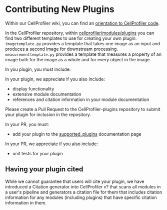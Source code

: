 # Contributing New Plugins

Within our CellProfiler wiki, you can find an [orientation to CellProfiler code](https://github.com/CellProfiler/CellProfiler/wiki/Orientation-to-CellProfiler-code).

In the CellProfiler repository, within [cellprofiler/modules/plugins](https://github.com/CellProfiler/CellProfiler/tree/master/cellprofiler/modules/plugins) you can find two different templates to use for creating your own plugin.
`imagetemplate.py` provides a template that takes one image as an input and produces a second image for downstream processing.
`measurementtemplate.py` provides a template that measures a property of an image both for the image as a whole and for every object in the image.

In you plugin, you must include:

In your plugin, we appreciate if you also include:
- display functionality
- extensive module documentation
- references and citation information in your module documentation

Please create a Pull Request to the CellProfiler-plugins repository to submit your plugin for inclusion in the repository.

In your PR, you must:
- add your plugin to the [supported_plugins](supported_plugins.md) documentation page

In your PR, we appreciate if you also include:
- unit tests for your plugin

## Having your plugin cited

While we cannot guarantee that users will cite your plugin, we have introduced a Citation generator into CellProfiler v? that scans all modules in a user's pipeline and generators a citation file for them that includes citation information for any modules (including plugins) that have specific citation information in them.